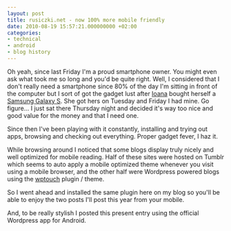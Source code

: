 ```yaml
---
layout: post
title: rusiczki.net - now 100% more mobile friendly
date: 2010-08-19 15:57:21.000000000 +02:00
categories:
- technical
- android
- blog history
---
```

Oh yeah, since last Friday I'm a proud smartphone owner. You might even ask what took me so long and you'd be quite right. Well, I considered that I don't really need a smartphone since 80% of the day I'm sitting in front of the computer but I sort of got the gadget lust after [Ioana](http://www.flickr.com/ioana) bought herself a [Samsung Galaxy S](http://galaxys.samsungmobile.com). She got hers on Tuesday and Friday I had mine. Go figure... I just sat there Thursday night and decided it's way too nice and good value for the money and that I need one.

Since then I've been playing with it constantly, installing and trying out apps, browsing and checking out everything. Proper gadget fever, I haz it.

While browsing around I noticed that some blogs display truly nicely and well optimized for mobile reading. Half of these sites were hosted on Tumblr which seems to auto apply a mobile optimized theme whenever you visit using a mobile browser, and the other half were Wordpress powered blogs using the [wptouch](http://www.wptouch.com/) plugin / theme.

So I went ahead and installed the same plugin here on my blog so you'll be able to enjoy the two posts I'll post this year from your mobile.

And, to be really stylish I posted this present entry using the official Wordpress app for Android.

